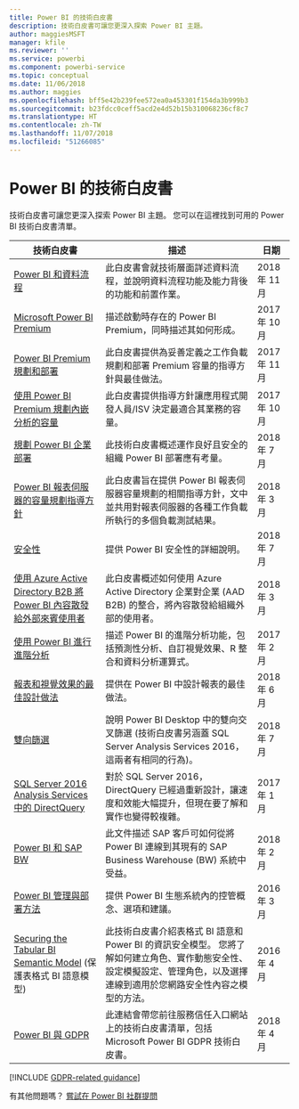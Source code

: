 ```yaml
---
title: Power BI 的技術白皮書
description: 技術白皮書可讓您更深入探索 Power BI 主題。
author: maggiesMSFT
manager: kfile
ms.reviewer: ''
ms.service: powerbi
ms.component: powerbi-service
ms.topic: conceptual
ms.date: 11/06/2018
ms.author: maggies
ms.openlocfilehash: bff5e42b239fee572ea0a453301f154da3b999b3
ms.sourcegitcommit: b23fdcc0ceff5acd2e4d52b15b310068236cf8c7
ms.translationtype: HT
ms.contentlocale: zh-TW
ms.lasthandoff: 11/07/2018
ms.locfileid: "51266085"
---
```

# <a name="whitepapers-for-power-bi"></a>Power BI 的技術白皮書

技術白皮書可讓您更深入探索 Power BI 主題。 您可以在這裡找到可用的 Power BI 技術白皮書清單。

| 技術白皮書 | 描述 | 日期 |
| --- | --- | --- |
| [Power BI 和資料流程](https://go.microsoft.com/fwlink/?linkid=2034388&clcid=0x409)| 此白皮書會就技術層面詳述資料流程，並說明資料流程功能及能力背後的功能和前置作業。 | 2018 年 11 月 |
| [Microsoft Power BI Premium](https://aka.ms/pbipremiumwhitepaper) |描述啟動時存在的 Power BI Premium，同時描述其如何形成。 | 2017年 10 月 |
| [Power BI Premium 規劃和部署](https://aka.ms/Premium-Capacity-Planning-Deployment)| 此白皮書提供為妥善定義之工作負載規劃和部署 Premium 容量的指導方針與最佳做法。| 2017 年 11 月 |
| [使用 Power BI Premium 規劃內嵌分析的容量](https://aka.ms/pbiewhitepaper) |此白皮書提供指導方針讓應用程式開發人員/ISV 決定最適合其業務的容量。 | 2017年 10 月 |
| [規劃 Power BI 企業部署](https://aka.ms/pbienterprisedeploy) |此技術白皮書概述運作良好且安全的組織 Power BI 部署應有考量。 | 2018 年 7 月 |
| [Power BI 報表伺服器的容量規劃指導方針](report-server/capacity-planning.md) |此白皮書旨在提供 Power BI 報表伺服器容量規劃的相關指導方針，文中並共用對報表伺服器的各種工作負載所執行的多個負載測試結果。 | 2018 年 3 月 |
| [安全性](service-admin-power-bi-security.md) |提供 Power BI 安全性的詳細說明。 | 2018 年 7 月 |
| [使用 Azure Active Directory B2B 將 Power BI 內容散發給外部來賓使用者](https://aka.ms/powerbi-b2b-whitepaper)|此白皮書概述如何使用 Azure Active Directory 企業對企業 (AAD B2B) 的整合，將內容散發給組織外部的使用者。| 2018 年 3 月 |
| [使用 Power BI 進行進階分析](https://info.microsoft.com/advanced-analytics-with-power-bi.html?Is=Website) |描述 Power BI 的進階分析功能，包括預測性分析、自訂視覺效果、R 整合和資料分析運算式。 | 2017 年 2 月 |
| [報表和視覺效果的最佳設計做法](visuals/power-bi-visualization-best-practices.md) |提供在 Power BI 中設計報表的最佳做法。 | 2018 年 6 月 |
| [雙向篩選](desktop-bidirectional-filtering.md) |說明 Power BI Desktop 中的雙向交叉篩選 (技術白皮書另涵蓋 SQL Server Analysis Services 2016，這兩者有相同的行為)。 | 2018 年 7 月 |
| [SQL Server 2016 Analysis Services 中的 DirectQuery](https://blogs.msdn.microsoft.com/analysisservices/2017/04/06/directquery-in-sql-server-2016-analysis-services-whitepaper/) |對於 SQL Server 2016，DirectQuery 已經過重新設計，讓速度和效能大幅提升，但現在要了解和實作也變得較複雜。 | 2017 年 1 月 |
| [Power BI 和 SAP BW](https://aka.ms/powerbiandsapbw)| 此文件描述 SAP 客戶可如何從將 Power BI 連線到其現有的 SAP Business Warehouse (BW) 系統中受益。| 2018 年 2 月 |
| [Power BI 管理與部署方法](http://go.microsoft.com/fwlink/?LinkId=785915&clcid=0x409) | 提供 Power BI 生態系統內的控管概念、選項和建議。 | 2016 年 3 月 |
| [Securing the Tabular BI Semantic Model](http://download.microsoft.com/download/D/2/0/D20E1C5F-72EA-4505-9F26-FEF9550EFD44/Securing%20the%20Tabular%20BI%20Semantic%20Model.docx) (保護表格式 BI 語意模型) |此技術白皮書介紹表格式 BI 語意和 Power BI 的資訊安全模型。 您將了解如何建立角色、實作動態安全性、設定模擬設定、管理角色，以及選擇連線到適用於您網路安全性內容之模型的方法。 | 2016 年 4 月 |
| [Power BI 與 GDPR](https://aka.ms/power-bi-gdpr-whitepaper)| 此連結會帶您前往服務信任入口網站上的技術白皮書清單，包括 Microsoft Power BI GDPR 技術白皮書。 | 2018 年 4 月 |

[!INCLUDE [GDPR-related guidance](includes/gdpr-hybrid-note.md)]

有其他問題嗎？ [嘗試在 Power BI 社群提問](http://community.powerbi.com/)
